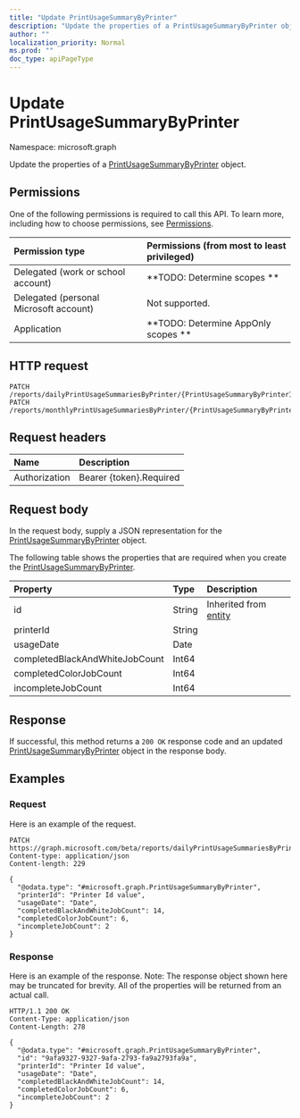 ```yaml
---
title: "Update PrintUsageSummaryByPrinter"
description: "Update the properties of a PrintUsageSummaryByPrinter object."
author: ""
localization_priority: Normal
ms.prod: ""
doc_type: apiPageType
---
```


# Update PrintUsageSummaryByPrinter

Namespace: microsoft.graph

Update the properties of a [PrintUsageSummaryByPrinter](../resources/printusagesummarybyprinter.md) object.

## Permissions
One of the following permissions is required to call this API. To learn more, including how to choose permissions, see [Permissions](/concepts/permissions-reference.md).

|Permission type|Permissions (from most to least privileged)|
|:---|:---|
|Delegated (work or school account)|**TODO: Determine scopes **|
|Delegated (personal Microsoft account)|Not supported.|
|Application|**TODO: Determine AppOnly scopes **|

## HTTP request
<!-- {
  "blockType": "ignored"
}
-->
``` http
PATCH /reports/dailyPrintUsageSummariesByPrinter/{PrintUsageSummaryByPrinterId}
PATCH /reports/monthlyPrintUsageSummariesByPrinter/{PrintUsageSummaryByPrinterId}
```

## Request headers
|Name|Description|
|:---|:---|
|Authorization|Bearer {token}.Required|

## Request body
In the request body, supply a JSON representation for the [PrintUsageSummaryByPrinter](../resources/printusagesummarybyprinter.md) object.

The following table shows the properties that are required when you create the [PrintUsageSummaryByPrinter](../resources/printusagesummarybyprinter.md).

|Property|Type|Description|
|:---|:---|:---|
|id|String| Inherited from [entity](../resources/entity.md)|
|printerId|String||
|usageDate|Date||
|completedBlackAndWhiteJobCount|Int64||
|completedColorJobCount|Int64||
|incompleteJobCount|Int64||



## Response
If successful, this method returns a `200 OK` response code and an updated [PrintUsageSummaryByPrinter](../resources/printusagesummarybyprinter.md) object in the response body.

## Examples

### Request
Here is an example of the request.
<!-- {
  "blockType": "request",
  "name": "update_printusagesummarybyprinter"
}
-->
``` http
PATCH https://graph.microsoft.com/beta/reports/dailyPrintUsageSummariesByPrinter/{PrintUsageSummaryByPrinterId}
Content-type: application/json
Content-length: 229

{
  "@odata.type": "#microsoft.graph.PrintUsageSummaryByPrinter",
  "printerId": "Printer Id value",
  "usageDate": "Date",
  "completedBlackAndWhiteJobCount": 14,
  "completedColorJobCount": 6,
  "incompleteJobCount": 2
}
```

### Response
Here is an example of the response. Note: The response object shown here may be truncated for brevity. All of the properties will be returned from an actual call.
<!-- {
  "blockType": "response",
  "truncated": true
}
-->
``` http
HTTP/1.1 200 OK
Content-Type: application/json
Content-Length: 278

{
  "@odata.type": "#microsoft.graph.PrintUsageSummaryByPrinter",
  "id": "9afa9327-9327-9afa-2793-fa9a2793fa9a",
  "printerId": "Printer Id value",
  "usageDate": "Date",
  "completedBlackAndWhiteJobCount": 14,
  "completedColorJobCount": 6,
  "incompleteJobCount": 2
}
```

